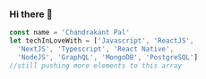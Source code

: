 ### Hi there 👋
```ts 
const name = 'Chandrakant Pal'
let techInLoveWith = ['Javascript', 'ReactJS',
  'NextJS', 'Typescript', 'React Native',
  'NodeJS', 'GraphQL', 'MongoDB', 'PostgreSQL']
//still pushing more elements to this array
```
<!--
**ChandrakantPal/ChandrakantPal** is a ✨ _special_ ✨ repository because its `README.md` (this file) appears on your GitHub profile.

Here are some ideas to get you started:

- 🔭 I’m currently working on ...
- 🌱 I’m currently learning ...
- 👯 I’m looking to collaborate on ...
- 🤔 I’m looking for help with ...
- 💬 Ask me about ...
- 📫 How to reach me: ...
- 😄 Pronouns: ...
- ⚡ Fun fact: ...
-->

